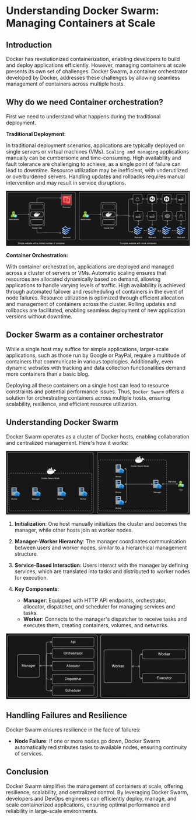 # Understanding Docker Swarm: Managing Containers at Scale

## Introduction
Docker has revolutionized containerization, enabling developers to build and deploy applications efficiently. However, managing containers at scale presents its own set of challenges. Docker Swarm, a container orchestrator developed by Docker, addresses these challenges by allowing seamless management of containers across multiple hosts.

## Why do we need Container orchestration?

First we need to understand what happens during the traditional deployment.

**Traditional Deployment:**

In traditional deployment scenarios, applications are typically deployed on single servers or virtual machines (VMs). `Scaling and managing` applications manually can be cumbersome and time-consuming. High availability and fault tolerance are challenging to achieve, as a single point of failure can lead to downtime. Resource utilization may be inefficient, with underutilized or overburdened servers. Handling updates and rollbacks requires manual intervention and may result in service disruptions.

![](./images/single-adm2.png)

**Container Orchestration:**

With container orchestration, applications are deployed and managed across a cluster of servers or VMs. Automatic scaling ensures that resources are allocated dynamically based on demand, allowing applications to handle varying levels of traffic. High availability is achieved through automated failover and rescheduling of containers in the event of node failures. Resource utilization is optimized through efficient allocation and management of containers across the cluster.
Rolling updates and rollbacks are facilitated, enabling seamless deployment of new application versions without downtime.

## Docker Swarm as a container orchestrator

While a single host may suffice for simple applications, larger-scale applications, such as those run by Google or PayPal, require a multitude of containers that communicate in various topologies. Additionally, even dynamic websites with tracking and data collection functionalities demand more containers than a basic blog. 

Deploying all these containers on a single host can lead to resource constraints and potential performance issues. Thus, `Docker Swarm` offers a solution for orchestrating containers across multiple hosts, ensuring scalability, resilience, and efficient resource utilization.

## Understanding Docker Swarm
Docker Swarm operates as a cluster of Docker hosts, enabling collaboration and centralized management. Here's how it works:

![](./images/dockerswarm.png)

1. **Initialization**: One host manually initializes the cluster and becomes the manager, while other hosts join as worker nodes.
  
2. **Manager-Worker Hierarchy**: The manager coordinates communication between users and worker nodes, similar to a hierarchical management structure.

3. **Service-Based Interaction**: Users interact with the manager by defining services, which are translated into tasks and distributed to worker nodes for execution.

4. **Key Components**:
   - **Manager**: Equipped with HTTP API endpoints, orchestrator, allocator, dispatcher, and scheduler for managing services and tasks.
   - **Worker**: Connects to the manager's dispatcher to receive tasks and executes them, creating containers, volumes, and networks.

![](./images/Managervsworker.png)

## Handling Failures and Resilience
Docker Swarm ensures resilience in the face of failures:
- **Node Failure**: If one or more nodes go down, Docker Swarm automatically redistributes tasks to available nodes, ensuring continuity of services.

## Conclusion
Docker Swarm simplifies the management of containers at scale, offering resilience, scalability, and centralized control. By leveraging Docker Swarm, developers and DevOps engineers can efficiently deploy, manage, and scale containerized applications, ensuring optimal performance and reliability in large-scale environments.